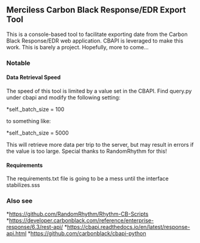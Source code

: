 ## Merciless Carbon Black Response/EDR Export Tool

This is a console-based tool to facilitate exporting date from the Carbon Black Response/EDR web application. CBAPI is leveraged to make this work. This is barely a project. Hopefully, more to come...

### Notable

#### Data Retrieval Speed
The speed of this tool is limited by a value set in the CBAPI. Find query.py under cbapi and modify the following setting:

*self._batch_size = 100

to something like:

*self._batch_size = 5000

This will retrieve more data per trip to the server, but may result in errors if the value is too large. Special thanks to RandomRhythm for this!

#### Requirements

The requirements.txt file is going to be a mess until the interface stabilizes.sss

### Also see

*https://github.com/RandomRhythm/Rhythm-CB-Scripts
*https://developer.carbonblack.com/reference/enterprise-response/6.3/rest-api/
*https://cbapi.readthedocs.io/en/latest/response-api.html
*https://github.com/carbonblack/cbapi-python

